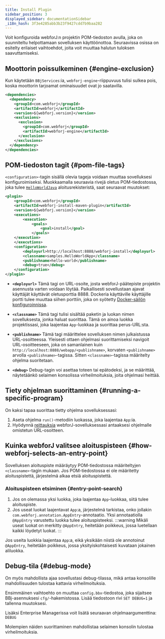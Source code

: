 ```yaml
---
title: Install Plugin
sidebar_position: 3
displayed_sidebar: documentationSidebar
_i18n_hash: 3f3e4285abb3b23f9427cdd7b9baa282
---
```

Voit konfiguroida webforJ:n projektin POM-tiedoston avulla, joka on suunniteltu helpottamaan sovelluksen käyttöönottoa. Seuraavissa osissa on esitelty erilaiset vaihtoehdot, joita voit muuttaa halutun tuloksen saavuttamiseksi.

## Moottorin poissulkeminen {#engine-exclusion}

Kun käytetään `BBjServices`:ia, `webforj-engine`-riippuvuus tulisi sulkea pois, koska moottorin tarjoamat ominaisuudet ovat jo saatavilla.

```xml
<dependencies>
  <dependency>
    <groupId>com.webforj</groupId>
    <artifactId>webforj</artifactId>
    <version>${webforj.version}</version>
    <exclusions>
      <exclusion>
        <groupId>com.webforj</groupId>
        <artifactId>webforj-engine</artifactId>
      </exclusion>
    </exclusions> 
  </dependency>
</dependencies>
```

## POM-tiedoston tagit {#pom-file-tags}

`<configuration>`-tagin sisällä olevia tageja voidaan muuttaa sovelluksesi konfiguroimiseksi. Muokkaamalla seuraavia rivejä oletus POM-tiedostossa, joka tulee [`HelloWorldJava`](https://github.com/webforj/HelloWorldJava) aloitusrekisteristä, saat seuraavat muutokset:

```xml {13-16} showLineNumbers
<plugin>
    <groupId>com.webforj</groupId>
    <artifactId>webforj-install-maven-plugin</artifactId>
    <version>${webforj.version}</version>
    <executions>
        <execution>
            <goals>
                <goal>install</goal>
            </goals>
    </execution>
    </executions>
    <configuration>
        <deployurl>http://localhost:8888/webforj-install</deployurl>
        <classname>samples.HelloWorldApp</classname>
        <publishname>hello-world</publishname>
        <debug>true</debug>
    </configuration>
</plugin>
```

- **`<deployurl>`** Tämä tagi on URL-osoite, josta webforJ-päätepiste projektin asennusta varten voidaan löytää. Paikallisesti sovellustaan ajavat käyttäjät käyttävät oletusporttia 8888. Dockeria käyttäville käyttäjille portti tulee muuttaa siihen porttiin, joka on syötetty [Docker-säilön konfiguroinnissa](./docker#2-configuration).

- **`<classname>`** Tämä tagi tulisi sisältää paketin ja luokan nimen sovelluksesta, jonka haluat suorittaa. Tämä on ainoa luokka projektissasi, joka laajentaa `App`-luokkaa ja suorittaa perus-URL:sta.

- **`<publishname>`** Tämä tagi määrittelee sovelluksen nimen julkaistussa URL-osoitteessa. Yleisesti ottaen ohjelmasi suorittamiseksi navigoit URL-osoitteeseen, joka on samanlainen kuin `http://localhost:8888/webapp/<publishname>`, korvaten `<publishname>` arvolla `<publishname>`-tagissa. Sitten `<classname>`-tagissa määritelty ohjelma suoritetaan.

- **`<debug>`** Debug-tagin voi asettaa toteen tai epätodeksi, ja se määrittää, näytetäänkö selaimen konsolissa virheilmoituksia, joita ohjelmasi heittää.

## Tiety ohjelman suorittaminen {#running-a-specific-program}

On kaksi tapaa suorittaa tietty ohjelma sovelluksessasi:

1. Aseta ohjelma `run()`-metodiin luokassa, joka laajentaa `App`:ia.
2. Hyödynnä [reittauksia](../../routing/overview) webforJ-sovelluksessasi antaaksesi ohjelmalle omistetun URL-osoitteen.

## Kuinka webforJ valitsee aloituspisteen {#how-webforj-selects-an-entry-point}

Sovelluksen aloituspiste määräytyy POM-tiedostossa määriteltyjen `<classname>`-tagin mukaan. 
Jos POM-tiedostossa ei ole määritetty aloituspistettä, järjestelmä alkaa etsiä aloituspistettä.

### Aloituspisteen etsiminen {#entry-point-search}

1. Jos on olemassa yksi luokka, joka laajentaa `App`-luokkaa, siitä tulee aloituspiste.
2. Jos useat luokat laajentavat `App`:a, järjestelmä tarkistaa, onko jollakin `com.webforj.annotation.AppEntry`-annotaatio. Yksi annotaatiolla `@AppEntry` varustettu luokka tulee aloituspisteeksi.
    :::warning
    Mikäli useat luokat on merkitty `@AppEntry`, heitetään poikkeus, jossa luetellaan kaikki löydetyt luokat.
    :::

Jos useita luokkia laajentaa `App`:a, eikä yksikään niistä ole annotoinut `@AppEntry`, heitetään poikkeus, jossa yksityiskohtaisesti kuvataan jokainen aliluokka.

## Debug-tila {#debug-mode}

On myös mahdollista ajaa sovellustasi debug-tilassa, mikä antaa konsolille mahdollisuuden tulostaa kattavia virheilmoituksia.

Ensimmäinen vaihtoehto on muuttaa `config.bbx`-tiedostoa, joka sijaitsee BBj-asennuksesi `cfg/`-hakemistossa. Lisää tiedostoon rivi `SET DEBUG=1` ja tallenna muutoksesi.

Lisäksi Enterprise Managerissa voit lisätä seuraavan ohjelmaargumenttina: `DEBUG`

Molempien näiden suorittaminen mahdollistaa selaimen konsolin tulostaa virheilmoituksia.
